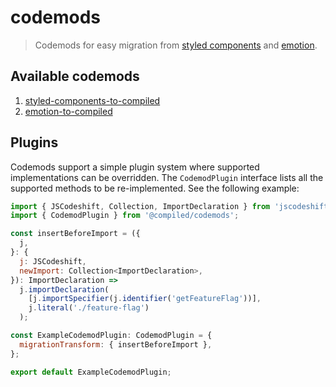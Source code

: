 # codemods

> Codemods for easy migration from [styled components](https://styled-components.com/) and [emotion](https://emotion.sh/docs/introduction).

## Available codemods

1. [styled-components-to-compiled](./src/transforms/styled-components-to-compiled)
2. [emotion-to-compiled](./src/transforms/emotion-to-compiled)

## Plugins

Codemods support a simple plugin system where supported implementations can be overridden. The `CodemodPlugin` interface
lists all the supported methods to be re-implemented. See the following example:

```javascript
import { JSCodeshift, Collection, ImportDeclaration } from 'jscodeshift';
import { CodemodPlugin } from '@compiled/codemods';

const insertBeforeImport = ({
  j,
}: {
  j: JSCodeshift,
  newImport: Collection<ImportDeclaration>,
}): ImportDeclaration =>
  j.importDeclaration(
    [j.importSpecifier(j.identifier('getFeatureFlag'))],
    j.literal('./feature-flag')
  );

const ExampleCodemodPlugin: CodemodPlugin = {
  migrationTransform: { insertBeforeImport },
};

export default ExampleCodemodPlugin;
```

